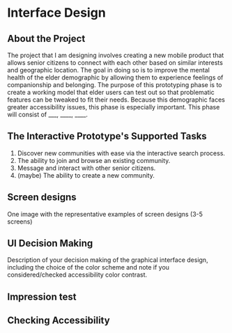 # Interface Design

## About the Project

The project that I am designing involves creating a new mobile product that allows senior citizens to connect with each other based on similar interests and geographic location. The goal in doing so is to improve the mental health of the elder demographic by allowing them to experience feelings of companionship and belonging. The purpose of this prototyping phase is to create a working model that elder users can test out so that problematic features can be tweaked to fit their needs. Because this demographic faces greater accessibility issues, this phase is especially important. This phase will consist of ___, ____, ____.

## The Interactive Prototype's Supported Tasks

1. Discover new communities with ease via the interactive search process.
2. The ability to join and browse an existing community.
3. Message and interact with other senior citizens. 
4. (maybe) The ability to create a new community.

## Screen designs
One image with the representative examples of screen designs (3-5 screens) 


## UI Decision Making

Description of your decision making of the graphical interface design, including the choice of the color scheme and note if you considered/checked accessibility color contrast.

## Impression test 

## Checking Accessibility
